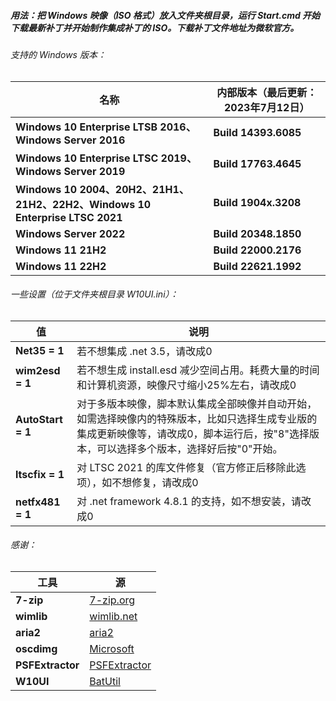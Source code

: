 ##### 用法：把 Windows 映像（ISO 格式）放入文件夹根目录，运行 Start.cmd 开始下载最新补丁并开始制作集成补丁的 ISO。下载补丁文件地址为微软官方。

###### 支持的 Windows 版本：

|名称|内部版本（最后更新：2023年7月12日）|
|---|---|
|**Windows 10 Enterprise LTSB 2016、Windows Server 2016**|**Build 14393.6085**|
|**Windows 10 Enterprise LTSC 2019、Windows Server 2019**|**Build 17763.4645**|
|**Windows 10 2004、20H2、21H1、21H2、22H2、Windows 10 Enterprise LTSC 2021**|**Build 1904x.3208**|
|**Windows Server 2022**|**Build 20348.1850**|
|**Windows 11 21H2**|**Build 22000.2176**|
|**Windows 11 22H2**|**Build 22621.1992**|

###### 一些设置（位于文件夹根目录 W10UI.ini）：
|值|说明|
|---|---|
|**Net35 = 1**|若不想集成 .net 3.5，请改成0|
|**wim2esd = 1**|若不想生成 install.esd 减少空间占用。耗费大量的时间和计算机资源，映像尺寸缩小25%左右，请改成0|
|**AutoStart = 1**|对于多版本映像，脚本默认集成全部映像并自动开始，如需选择映像内的特殊版本，比如只选择生成专业版的集成更新映像等，请改成0，脚本运行后，按"8"选择版本，可以选择多个版本，选择好后按"0"开始。|
|**ltscfix = 1**|对 LTSC 2021 的库文件修复（官方修正后移除此选项），如不想修复，请改成0|
|**netfx481 = 1**|对 .net framework 4.8.1 的支持，如不想安装，请改成0|

###### 感谢：
|工具|源|
|---|---|
|**7-zip**|[7-zip.org](https://www.7-zip.org)|
|**wimlib**|[wimlib.net](https://wimlib.net)|
|**aria2**|[aria2](https://github.com/aria2/aria2)|
|**oscdimg**|[Microsoft](https://learn.microsoft.com/en-us/windows-hardware/manufacture/desktop/oscdimg-command-line-options)|
|**PSFExtractor**|[PSFExtractor](https://github.com/Secant1006/PSFExtractor)|
|**W10UI**|[BatUtil](https://github.com/abbodi1406/BatUtil)|

